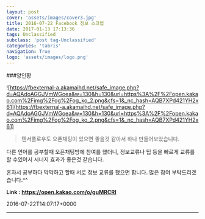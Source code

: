 ```yaml
---
layout: post
cover: 'assets/images/cover3.jpg'
title: 2016-07-22 Facebook 정보 스크랩
date: 2017-01-13 17:13:36
tags: Unclassified
subclass: 'post tag-Unclassified'
categories: 'tabris'
navigation: True
logo: 'assets/images/logo.png'
---
```


###양인황

![https://fbexternal-a.akamaihd.net/safe_image.php?d=AQAdoAGGJVmWGoea&w=130&h=130&url=https%3A%2F%2Fopen.kakao.com%2Fimg%2Fog%2Fog_ko_2.png&cfs=1&_nc_hash=AQB7XPd421YH2x61](https://fbexternal-a.akamaihd.net/safe_image.php?d=AQAdoAGGJVmWGoea&w=130&h=130&url=https%3A%2F%2Fopen.kakao.com%2Fimg%2Fog%2Fog_ko_2.png&cfs=1&_nc_hash=AQB7XPd421YH2x61)

>텐서플로우도 오픈채팅이 있으면 좋을것 같아서 하나 만들어보았습니다.

다른 언어를 공부할때 오픈채팅방에 참여를 했더니,
정보교류나 팁 등을 빠르게 교류를 할 수있어서 시너지 효과가 좋은것 같습니다.

혼자서 공부하다 막막하고 할때 서로 정보 교류를 했으면 합니다.
많은 참여 부탁드리겠습니다.^^
 



**Link : <https://open.kakao.com/o/guMRCRl>**

2016-07-22T14:07:17+0000

---

